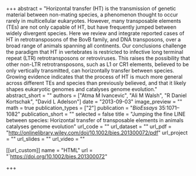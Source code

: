 +++
abstract = "Horizontal transfer (HT) is the transmission of genetic material between non-mating species, a phenomenon thought to occur rarely in multicellular eukaryotes. However, many transposable elements (TEs) are not only capable of HT, but have frequently jumped between widely divergent species. Here we review and integrate reported cases of HT in retrotransposons of the BovB family, and DNA transposons, over a broad range of animals spanning all continents. Our conclusions challenge the paradigm that HT in vertebrates is restricted to infective long terminal repeat (LTR) retrotransposons or retroviruses. This raises the possibility that other non-LTR retrotransposons, such as L1 or CR1 elements, believed to be only vertically transmitted, can horizontally transfer between species. Growing evidence indicates that the process of HT is much more general across different TEs and species than previously believed, and that it likely shapes eukaryotic genomes and catalyses genome evolution."
abstract_short = ""
authors = ["Atma M Ivancevic", "Ali M Walsh", "R Daniel Kortschak", "David L Adelson"]
date = "2013-09-03"
image_preview = ""
math = true
publication_types = ["2"]
publication = "*BioEssays* 35:1071–1082"
publication_short = ""
selected = false
title = "Jumping the fine LINE between species: Horizontal transfer of transposable elements in animals catalyses genome evolution"
url_code = ""
url_dataset = ""
url_pdf = "http://onlinelibrary.wiley.com/doi/10.1002/bies.201300072/pdf"
url_project = ""
url_slides = ""
url_video = ""

[[url_custom]]
name = "HTML"
url = "`https://doi.org/10.1002/bies.201300072"

+++

